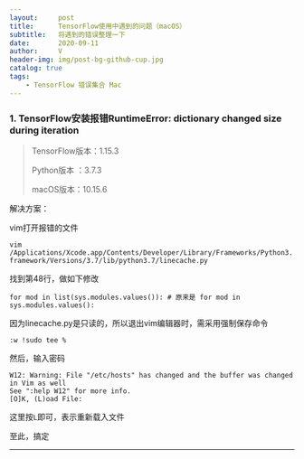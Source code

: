 ```yaml
---
layout:     post
title:      TensorFlow使用中遇到的问题（macOS）
subtitle:   将遇到的错误整理一下
date:       2020-09-11
author:     V
header-img: img/post-bg-github-cup.jpg
catalog: true
tags:
    - TensorFlow 错误集合 Mac
---
```


### 1. TensorFlow安装报错RuntimeError: dictionary changed size during iteration

>TensorFlow版本：1.15.3
>
>Python版本 ：3.7.3
>
>macOS版本：10.15.6

解决方案：

vim打开报错的文件

`vim /Applications/Xcode.app/Contents/Developer/Library/Frameworks/Python3.framework/Versions/3.7/lib/python3.7/linecache.py`

找到第48行，做如下修改

`for mod in list(sys.modules.values()): # 原来是 for mod in sys.modules.values():`

因为linecache.py是只读的，所以退出vim编辑器时，需采用强制保存命令

`:w !sudo tee %`

然后，输入密码

```
W12: Warning: File "/etc/hosts" has changed and the buffer was changed in Vim as well
See ":help W12" for more info.
[O]K, (L)oad File:
```

这里按`L`即可，表示重新载入文件

至此，搞定

---


